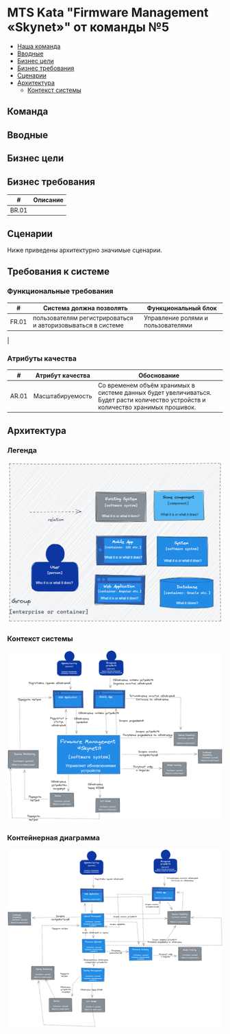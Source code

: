 # MTS Kata "Firmware Management «Skynet»" от команды №5

- [Наша команда](#команда)
- [Вводные](#вводные)
- [Бизнес цели](#бизнес-цели)
- [Бизнес требования](#бизнес-требования) 
- [Сценарии](#сценарии)
- [Архитектура](#архитектура)
    -   [Контекст системы](#контекст-системы)
 


## Команда

## Вводные

## Бизнес цели

## Бизнес требования
| #     | Описание                                                                                                                           |
|-------|------------------------------------------------------------------------------------------------------------------------------------|
| BR.01 |                                              |





## Сценарии
Ниже приведены архитектурно значимые сценарии.


## Требования к системе

### Функциональные требования

| #     | Cистема должна позволять                                                               | Функциональный блок                |
|-------|----------------------------------------------------------------------------------------|------------------------------------|
| FR.01 | пользователям регистрироваться и авторизовываться в системе                            | Управление ролями и пользователями |
|  
### Атрибуты качества
| #     | Атрибут качества      | Обоснование                                                                                                                        |
|-------|-----------------------|------------------------------------------------------------------------------------------------------------------------------------|
| AR.01 | 	Масштабируемость     | 	Со временем объём хранимых в системе данных будет увеличиваться. Будет расти количество устройств и количество хранимых прошивок. |



## Архитектура

### Легенда
![](model/diagrams/C4/Legend.png)
### Контекст системы
![](model/diagrams/C4/L1.png)
### Контейнерная диаграмма
![](model/diagrams/C4/L2.png)